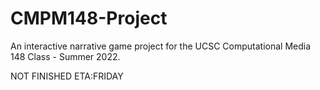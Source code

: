 # CMPM148-Project
An interactive narrative game project for the UCSC Computational Media 148 Class - Summer 2022. 

NOT FINISHED
ETA:FRIDAY
